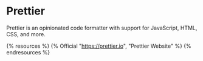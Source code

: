 # Prettier

Prettier is an opinionated code formatter with support for JavaScript, HTML, CSS, and more.

{% resources %}
  {% Official "https://prettier.io", "Prettier Website" %}
{% endresources %}
